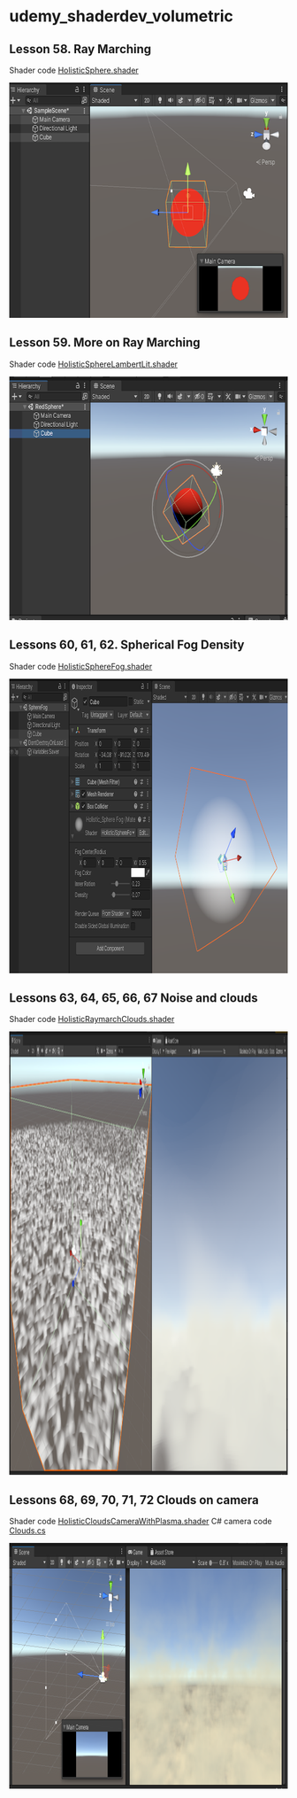 # udemy_shaderdev_volumetric

## Lesson 58. Ray Marching

Shader code [HolisticSphere.shader](HolisticSphere.shader)

<img src="images/raymarch_sphere.png" width="683" height="425"/>

## Lesson 59. More on Ray Marching

Shader code [HolisticSphereLambertLit.shader](HolisticSphereLambertLit.shader)

<img src="images/sphere_lambert_lit.png" width="692" height="440"/>

## Lessons 60, 61, 62. Spherical Fog Density

Shader code [HolisticSphereFog.shader](HolisticSphereFog.shader)

<img src="images/sphere_fog.png" width="932" height="532"/>

## Lessons 63, 64, 65, 66, 67 Noise and clouds

Shader code [HolisticRaymarchClouds.shader](HolisticRaymarchClouds.shader)

<img src="images/raymarch_clouds.png" width="1720" height="801"/>

## Lessons 68, 69, 70, 71, 72 Clouds on camera

Shader code [HolisticCloudsCameraWithPlasma.shader](HolisticCloudsCameraWithPlasma.shader)
C# camera code [Clouds.cs](Clouds.cs)

<img src="images/clouds_on_camera.png" width="956" height="444"/>